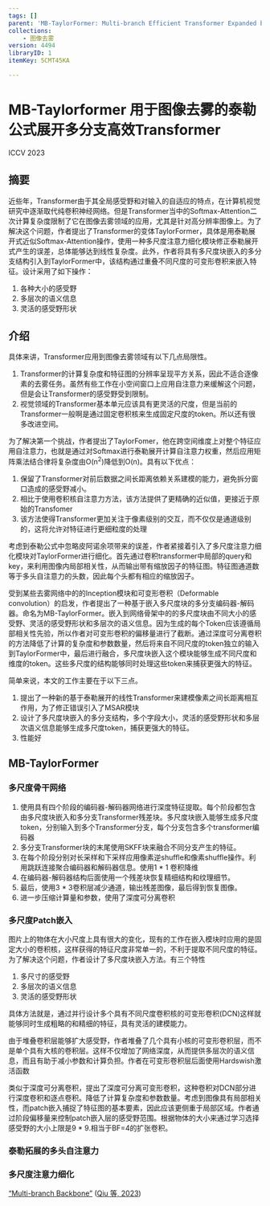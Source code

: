 ```yaml
---
tags: []
parent: 'MB-TaylorFormer: Multi-branch Efficient Transformer Expanded by Taylor Formula for Image Dehazing'
collections:
    - 图像去雾
version: 4494
libraryID: 1
itemKey: 5CMT45KA

---
```

# MB-Taylorformer 用于图像去雾的泰勒公式展开多分支高效Transformer

ICCV 2023

## 摘要

近些年，Transformer由于其全局感受野和对输入的自适应的特点，在计算机视觉研究中逐渐取代纯卷积神经网络。但是Transformer当中的Softmax-Attention二次计算复杂度限制了它在图像去雾领域的应用，尤其是针对高分辨率图像上。为了解决这个问题，作者提出了Transformer的变体TaylorFormer，具体是用泰勒展开式近似Softmax-Attention操作，使用一种多尺度注意力细化模块修正泰勒展开式产生的误差，总体能够达到线性复杂度。此外，作者将具有多尺度块嵌入的多分支结构引入到TaylorFormer中，该结构通过重叠不同尺度的可变形卷积来嵌入特征。设计采用了如下操作：

1.  各种大小的感受野
2.  多层次的语义信息
3.  灵活的感受野形状

## 介绍

具体来讲，Transformer应用到图像去雾领域有以下几点局限性。

1.  Transformer的计算复杂度和特征图的分辨率呈现平方关系，因此不适合逐像素的去雾任务。虽然有些工作在小空间窗口上应用自注意力来缓解这个问题，但是会让Transformer的感受野受到限制。
2.  视觉领域的Transformer基本单元应该具有更灵活的尺度，但是当前的Transformer一般啊是通过固定卷积核来生成固定尺度的token。所以还有很多改进空间。

为了解决第一个挑战，作者提出了TaylorFomer，他在跨空间维度上对整个特征应用自注意力，也就是通过对Softmax进行泰勒展开计算自注意力权重，然后应用矩阵乘法结合律将复杂度由O(n<sup>2</sup>)降低到O(n)。具有以下优点：

1.  保留了Transformer对前后数据之间长距离依赖关系建模的能力，避免拆分窗口造成的感受野减小。
2.  相比于使用卷积核自注意力方法，该方法提供了更精确的近似值，更接近于原始的Transfomer
3.  该方法使得Transformer更加关注于像素级别的交互，而不仅仅是通道级别的，这将允许对特征进行更细粒度的处理

考虑到泰勒公式中忽略皮阿诺余项带来的误差，作者紧接着引入了多尺度注意力细化模块对TaylorFormer进行细化。首先通过卷积transformer中局部的query和key，来利用图像内局部相关性，从而输出带有缩放因子的特征图。特征图通道数等于多头自注意力的头数，因此每个头都有相应的缩放因子。

受到某些去雾网络中的的Inception模块和可变形卷积（Deformable convolution）的启发，作者提出了一种基于嵌入多尺度块的多分支编码器-解码器。命名为MB-TaylorFormer。嵌入到网络骨架中的的多尺度块由不同大小的感受野、灵活的感受野形状和多层次的语义信息。因为生成的每个Token应该遵循局部相关性先验，所以作者对可变形卷积的偏移量进行了截断。通过深度可分离卷积的方法降低了计算的复杂度和参数数量，然后将来自不同尺度的token独立的输入到TaylorFormer中，最后进行融合，多尺度块嵌入这个模块能够生成不同尺度和维度的token。这些多尺度的结构能够同时处理这些token来捕获更强大的特征。

简单来说，本文的工作主要在于以下三点。

1.  提出了一种新的基于泰勒展开的线性Transformer来建模像素之间长距离相互作用，为了修正错误引入了MSAR模块
2.  设计了多尺度块嵌入的多分支结构，多个字段大小，灵活的感受野形状和多层次语义信息能够生成多尺度token，捕获更强大的特征。
3.  性能好

## MB-TaylorFormer

### 多尺度骨干网络

1.  使用具有四个阶段的编码器-解码器网络进行深度特征提取。每个阶段都包含由多尺度块嵌入和多分支Transformer残差块。多尺度块嵌入能够生成多尺度token，分别输入到多个Transformer分支，每个分支包含多个transformer编码器
2.  多分支Transformer块的末尾使用SKFF块来融合不同分支产生的特征。
3.  在每个阶段分别对长采样和下采样应用像素逆shuffle和像素shuffle操作。利用跳跃连接聚合编码器和解码器信息。使用1 \* 1 卷积降维
4.  在编码器-解码器结构后面使用一个残差块恢复精细结构和纹理细节。
5.  最后，使用3 \* 3卷积层减少通道，输出残差图像，最后得到恢复图像。
6.  进一步压缩计算量和参数，使用了深度可分离卷积

### 多尺度Patch嵌入

图片上的物体在大小尺度上具有很大的变化，现有的工作在嵌入模块时应用的是固定大小的卷积核，这样获得的特征尺度非常单一的，不利于提取不同尺度的特征。为了解决这个问题，作者设计了多尺度块嵌入方法。有三个特性

1.  多尺寸的感受野
2.  多层次的语义信息
3.  灵活的感受野形状

具体方法就是，通过并行设计多个具有不同尺度卷积核的可变形卷积(DCN)这样就能够同时生成粗略的和精细的特征，具有灵活的建模能力。

由于堆叠卷积层能够扩大感受野，作者堆叠了几个具有小核的可变形卷积层，而不是单个具有大核的卷积层。这样不仅增加了网络深度，从而提供多层次的语义信息，而且有助于减小参数和计算负担。作者在可变形卷积层后面使用Hardswish激活函数

类似于深度可分离卷积，提出了深度可分离可变形卷积，这种卷积对DCN部分进行深度卷积和逐点卷积。降低了计算复杂度和参数数量。考虑到图像具有局部相关性，而patch嵌入捕捉了特征图的基本要素，因此应该更侧重于局部区域。作者通过阶段偏移量来控制patch嵌入层的感受野范围。根据物体的大小来通过学习选择感受野的大小上限是9 \* 9.相当于BF=4的扩张卷积。

### 泰勒拓展的多头自注意力

### 多尺度注意力细化

<span class="highlight" data-annotation="%7B%22attachmentURI%22%3A%22http%3A%2F%2Fzotero.org%2Fusers%2F10046823%2Fitems%2FN3ZRF8J7%22%2C%22pageLabel%22%3A%223%22%2C%22position%22%3A%7B%22pageIndex%22%3A2%2C%22rects%22%3A%5B%5B328.04%2C157.398%2C440.38%2C167.25%5D%5D%7D%2C%22citationItem%22%3A%7B%22uris%22%3A%5B%22http%3A%2F%2Fzotero.org%2Fusers%2F10046823%2Fitems%2FTPWAHTCZ%22%5D%2C%22locator%22%3A%223%22%7D%7D" ztype="zhighlight"><a href="zotero://open-pdf/library/items/N3ZRF8J7?page=3">“Multi-branch Backbone”</a></span> <span class="citation" data-citation="%7B%22citationItems%22%3A%5B%7B%22uris%22%3A%5B%22http%3A%2F%2Fzotero.org%2Fusers%2F10046823%2Fitems%2FTPWAHTCZ%22%5D%2C%22itemData%22%3A%7B%22id%22%3A%22http%3A%2F%2Fzotero.org%2Fusers%2F10046823%2Fitems%2FTPWAHTCZ%22%2C%22type%22%3A%22article%22%2C%22abstract%22%3A%22In%20recent%20years%2C%20Transformer%20networks%20are%20beginning%20to%20replace%20pure%20convolutional%20neural%20networks%20(CNNs)%20in%20the%20field%20of%20computer%20vision%20due%20to%20their%20global%20receptive%20field%20and%20adaptability%20to%20input.%20However%2C%20the%20quadratic%20computational%20complexity%20of%20softmax-attention%20limits%20the%20wide%20application%20in%20image%20dehazing%20task%2C%20especially%20for%20high-resolution%20images.%20To%20address%20this%20issue%2C%20we%20propose%20a%20new%20Transformer%20variant%2C%20which%20applies%20the%20Taylor%20expansion%20to%20approximate%20the%20softmax-attention%20and%20achieves%20linear%20computational%20complexity.%20A%20multi-scale%20attention%20refinement%20module%20is%20proposed%20as%20a%20complement%20to%20correct%20the%20error%20of%20the%20Taylor%20expansion.%20Furthermore%2C%20we%20introduce%20a%20multi-branch%20architecture%20with%20multi-scale%20patch%20embedding%20to%20the%20proposed%20Transformer%2C%20which%20embeds%20features%20by%20overlapping%20deformable%20convolution%20of%20different%20scales.%20The%20design%20of%20multi-scale%20patch%20embedding%20is%20based%20on%20three%20key%20ideas%3A%201)%20various%20sizes%20of%20the%20receptive%20field%3B%202)%20multi-level%20semantic%20information%3B%203)%20flexible%20shapes%20of%20the%20receptive%20field.%20Our%20model%2C%20named%20Multi-branch%20Transformer%20expanded%20by%20Taylor%20formula%20(MB-TaylorFormer)%2C%20can%20embed%20coarse%20to%20fine%20features%20more%20flexibly%20at%20the%20patch%20embedding%20stage%20and%20capture%20long-distance%20pixel%20interactions%20with%20limited%20computational%20cost.%20Experimental%20results%20on%20several%20dehazing%20benchmarks%20show%20that%20MB-TaylorFormer%20achieves%20state-of-the-art%20(SOTA)%20performance%20with%20a%20light%20computational%20burden.%20The%20source%20code%20and%20pre-trained%20models%20are%20available%20at%20https%3A%2F%2Fgithub.com%2FFVL2020%2FICCV-2023-MB-TaylorFormer.%22%2C%22note%22%3A%22arXiv%3A2308.14036%20%5Bcs%5D%5Cnversion%3A%202%22%2C%22number%22%3A%22arXiv%3A2308.14036%22%2C%22publisher%22%3A%22arXiv%22%2C%22source%22%3A%22arXiv.org%22%2C%22title%22%3A%22MB-TaylorFormer%3A%20Multi-branch%20Efficient%20Transformer%20Expanded%20by%20Taylor%20Formula%20for%20Image%20Dehazing%22%2C%22title-short%22%3A%22MB-TaylorFormer%22%2C%22URL%22%3A%22http%3A%2F%2Farxiv.org%2Fabs%2F2308.14036%22%2C%22author%22%3A%5B%7B%22family%22%3A%22Qiu%22%2C%22given%22%3A%22Yuwei%22%7D%2C%7B%22family%22%3A%22Zhang%22%2C%22given%22%3A%22Kaihao%22%7D%2C%7B%22family%22%3A%22Wang%22%2C%22given%22%3A%22Chenxi%22%7D%2C%7B%22family%22%3A%22Luo%22%2C%22given%22%3A%22Wenhan%22%7D%2C%7B%22family%22%3A%22Li%22%2C%22given%22%3A%22Hongdong%22%7D%2C%7B%22family%22%3A%22Jin%22%2C%22given%22%3A%22Zhi%22%7D%5D%2C%22accessed%22%3A%7B%22date-parts%22%3A%5B%5B%222023%22%2C10%2C21%5D%5D%7D%2C%22issued%22%3A%7B%22date-parts%22%3A%5B%5B%222023%22%2C8%2C30%5D%5D%7D%7D%7D%5D%2C%22properties%22%3A%7B%7D%7D" ztype="zcitation">(<span class="citation-item"><a href="zotero://select/library/items/TPWAHTCZ">Qiu 等, 2023</a></span>)</span>

